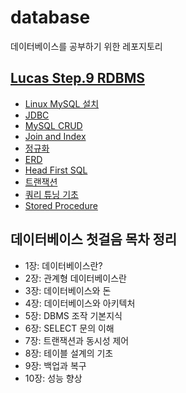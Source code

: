 # database

데이터베이스를 공부하기 위한 레포지토리

## [Lucas Step.9 RDBMS](https://lucas.codesquad.kr/masters-2021/course/%EB%A7%88%EC%8A%A4%ED%84%B0%EC%A6%88-%EB%B0%B1%EC%97%94%EB%93%9C-Java-%ED%81%B4%EB%9E%98%EC%8A%A4-2021)

- [Linux MySQL 설치](https://lucas.codesquad.kr/masters-2021/course/%EB%A7%88%EC%8A%A4%ED%84%B0%EC%A6%88-%EB%B0%B1%EC%97%94%EB%93%9C-Java-%ED%81%B4%EB%9E%98%EC%8A%A4-2021/RDBMS/Linux-MySQL-%EC%84%A4%EC%B9%98)
- [JDBC](https://lucas.codesquad.kr/masters-2021/course/%EB%A7%88%EC%8A%A4%ED%84%B0%EC%A6%88-%EB%B0%B1%EC%97%94%EB%93%9C-Java-%ED%81%B4%EB%9E%98%EC%8A%A4-2021/RDBMS/JDBC)
- [MySQL CRUD](https://lucas.codesquad.kr/masters-2021/course/%EB%A7%88%EC%8A%A4%ED%84%B0%EC%A6%88-%EB%B0%B1%EC%97%94%EB%93%9C-Java-%ED%81%B4%EB%9E%98%EC%8A%A4-2021/RDBMS/MySQL-CRUD)
- [Join and Index](https://lucas.codesquad.kr/masters-2021/course/%EB%A7%88%EC%8A%A4%ED%84%B0%EC%A6%88-%EB%B0%B1%EC%97%94%EB%93%9C-Java-%ED%81%B4%EB%9E%98%EC%8A%A4-2021/RDBMS/Join-and-Index)
- [정규화](https://lucas.codesquad.kr/masters-2021/course/%EB%A7%88%EC%8A%A4%ED%84%B0%EC%A6%88-%EB%B0%B1%EC%97%94%EB%93%9C-Java-%ED%81%B4%EB%9E%98%EC%8A%A4-2021/RDBMS/%EC%A0%95%EA%B7%9C%ED%99%94)
- [ERD](https://lucas.codesquad.kr/masters-2021/course/%EB%A7%88%EC%8A%A4%ED%84%B0%EC%A6%88-%EB%B0%B1%EC%97%94%EB%93%9C-Java-%ED%81%B4%EB%9E%98%EC%8A%A4-2021/RDBMS/ERD)
- [Head First SQL](https://lucas.codesquad.kr/masters-2021/course/%EB%A7%88%EC%8A%A4%ED%84%B0%EC%A6%88-%EB%B0%B1%EC%97%94%EB%93%9C-Java-%ED%81%B4%EB%9E%98%EC%8A%A4-2021/RDBMS/%EC%B0%B8%EA%B3%A0-Head-FIrst-SQL-%EC%9A%94%EC%95%BD%EB%B3%B8)
- [트랜잭션](https://lucas.codesquad.kr/masters-2021/course/%EB%A7%88%EC%8A%A4%ED%84%B0%EC%A6%88-%EB%B0%B1%EC%97%94%EB%93%9C-Java-%ED%81%B4%EB%9E%98%EC%8A%A4-2021/RDBMS/%ED%8A%B8%EB%9E%9C%EC%9E%AD%EC%85%98)
- [쿼리 튜닝 기초](https://lucas.codesquad.kr/masters-2021/course/%EB%A7%88%EC%8A%A4%ED%84%B0%EC%A6%88-%EB%B0%B1%EC%97%94%EB%93%9C-Java-%ED%81%B4%EB%9E%98%EC%8A%A4-2021/RDBMS/%EC%BF%BC%EB%A6%AC-%ED%8A%9C%EB%8B%9D-%EA%B8%B0%EC%B4%88)
- [Stored Procedure](https://lucas.codesquad.kr/masters-2021/course/%EB%A7%88%EC%8A%A4%ED%84%B0%EC%A6%88-%EB%B0%B1%EC%97%94%EB%93%9C-Java-%ED%81%B4%EB%9E%98%EC%8A%A4-2021/RDBMS/%EC%8A%A4%ED%86%A0%EC%96%B4%EB%93%9C-%ED%94%84%EB%A1%9C%EC%8B%9C%EC%A0%B8)


## 데이터베이스 첫걸음 목차 정리

- 1장: 데이터베이스란?
- 2장: 관계형 데이터베이스란
- 3장: 데이터베이스와 돈
- 4장: 데이터베이스와 아키텍처
- 5장: DBMS 조작 기본지식
- 6장: SELECT 문의 이해
- 7장: 트랜잭션과 동시성 제어
- 8장: 테이블 설계의 기초
- 9장: 백업과 복구
- 10장: 성능 향상
